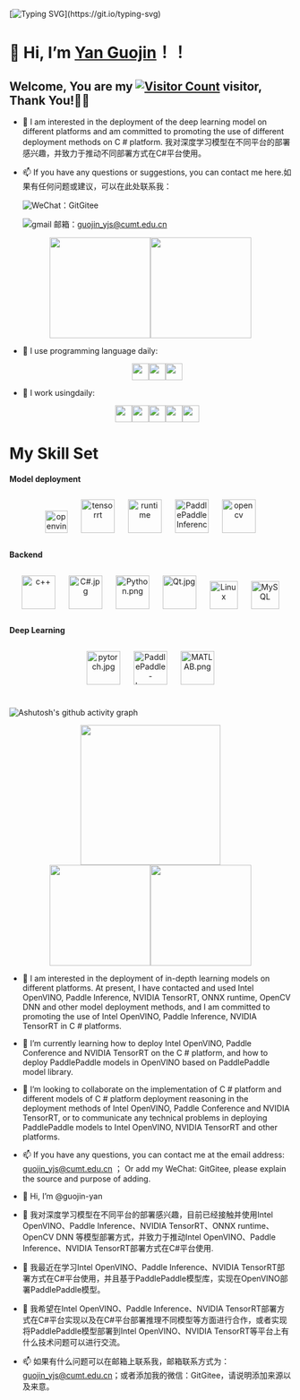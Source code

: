 [![Typing SVG](https://readme-typing-svg.demolab.com?font=Fira+Code&weight=700&size=30&pause=1000&color=0A222D&width=800&height=80&lines=Hello+Github+World+!+!+!;Welcome+to+my+homepage%EF%BC%8Cvisitors+!+!+!)](https://git.io/typing-svg)

# 👋 Hi, I’m [Yan Guojin](https://github.com/guojin-yan)！！

## Welcome, You are my [![Visitor Count](https://profile-counter.glitch.me/guojin-yan/count.svg)](https://blog.i-xiao.space/) visitor, Thank You!🎉🎉

- 👀 I am interested in the deployment of the deep learning model on different platforms and am committed to promoting the use of different deployment methods on C # platform. 我对深度学习模型在不同平台的部署感兴趣，并致力于推动不同部署方式在C#平台使用。

- 📫 If you have any questions or suggestions, you can contact me here.如果有任何问题或建议，可以在此处联系我：

  ![WeChat](https://img.shields.io/badge/WeChat-07C160?logo=wechat&logoColor=white)：GitGitee

  ![gmail 邮箱](https://img.shields.io/badge/Gmail-D14836?logo=gmail&logoColor=white)：guojin_yjs@cumt.edu.cn

 <div align=center><span><img src="https://github-readme-stats.vercel.app/api/top-langs/?username=guojin-yan&layout=compact&theme=tokyonight" height=180/></span><span><img src="https://github-readme-stats.vercel.app/api?username=guojin-yan&show_icons=true&theme=tokyonight" height=180/></span></div>



- 🚀 I use programming language daily:

  <div align=center><span><img src="https://img.shields.io/badge/-Python-FF942C?logo=python&logoColor=00" height=30/></span><span><img src="https://img.shields.io/badge/-C++-3B45D4?logo=cplusplus&logoColor=00" height=30/></span><span><img src="https://img.shields.io/badge/-C%20Sharp-7500E3?logo=csharp&logoColor=1" height=30/></span></div>

- 🚀 I work usingdaily:

  <div align=center><span><img src="https://img.shields.io/badge/-Visual%20Studio-6A1FBF?logo=visualstudio&logoColor=1" height=30/></span><span><img src="https://img.shields.io/badge/-VS%20Code-007ACC?style=plastic&logo=visual-studio-code" height=30/></span><span><img src="https://img.shields.io/badge/-Git-000000?logo=git&logoColor=FF7043" height=30/></span><span><img src="https://img.shields.io/badge/-GitHub-181717?style=plastic&logo=github" height=30/></span><span><img src="https://img.shields.io/badge/-Gitee-A80025?logo=gitee&logoColor=F16061" height=30/></span></div>

  

  



  




# My Skill Set

#### Model deployment

<div align="center">
<img style="margin: 10px" src="https://s2.loli.net/2023/01/07/AHsZd6OLprbu2SX.png" alt="openvino" height="40" />
<img style="margin: 10px" src="https://s2.loli.net/2023/01/07/bMnXBtId7UlhWu1.png" alt="tensorrt" height="60" />
<img style="margin: 10px" src="https://s2.loli.net/2023/01/07/d7elJWi5YmF8vUn.png" alt="runtime" height="60" />
<img style="margin: 10px" src="https://s2.loli.net/2023/01/07/D5LVwNmB6vZ2aps.png" alt="PaddlePaddle Inference" height="60" />
<img style="margin: 10px" src="https://s2.loli.net/2023/01/07/EFDkx8VYdUI1qTG.jpg" alt="opencv" height="60" />
</div>



</td>
<td valign="top" width="33%">

#### Backend

<div align="center">
<img style="margin: 10px" src="https://s2.loli.net/2023/01/07/AP8cFlBt63DSvGf.jpg" alt="c++" height="60" />
<img style="margin: 10px" src="https://s2.loli.net/2023/01/07/4MZpe6ajCDwquSX.jpg" alt="C#.jpg" height="60" />
<img style="margin: 10px" src="https://s2.loli.net/2023/01/07/MaVKBJcCet5Xvkz.png" alt="Python.png" height="60" />
<img style="margin: 10px" src="https://s2.loli.net/2023/01/07/Clo3rgPEuHI1GAy.jpg" alt="Qt.jpg" height="60" />
<img style="margin: 10px" src="https://profilinator.rishav.dev/skills-assets/linux-original.svg" alt="Linux" height="50" />
<img style="margin: 10px" src="https://profilinator.rishav.dev/skills-assets/mysql-original-wordmark.svg" alt="MySQL" height="50" />
</div>





</div>

</td>
<td valign="top" width="33%">

#### Deep Learning

<div align="center">
<img style="margin: 10px" src="https://s2.loli.net/2023/01/07/jJTaDoZS26FvV4I.jpg" alt="pytorch.jpg" height="60" />
<img style="margin: 10px" src="https://s2.loli.net/2023/01/07/pDaQ9wOrnuLk18h.png" alt="PaddlePaddle-Logo.png" height="60" />
<img style="margin: 10px" src="https://s2.loli.net/2023/01/07/CFfZP3yqSWRE2iH.png" alt="MATLAB.png" height="60" />


</div>


</td>
</tr>
</table>

<br/>





![Ashutosh's github activity graph](https://github-readme-activity-graph.cyclic.app/graph?username=guojin-yan&theme=tokyo-night)

<div align=center><span><img src="https://github-readme-streak-stats.herokuapp.com/?user=guojin-yan&theme=dark" height=250/></span></div>

<div align=center><span><img src="https://stats.justsong.cn/api/csdn?id=Grape_yan&theme=dark" height=180/></span><span><img src="https://stats.justsong.cn/api/juejin?id=1561767867056414&theme=dark" height=180/></div>




- 👀 I am interested in the deployment of in-depth learning models on different platforms. At present, I have contacted and used Intel OpenVINO, Paddle Inference, NVIDIA TensorRT, ONNX runtime, OpenCV DNN and other model deployment methods, and I am committed to promoting the use of Intel OpenVINO, Paddle Inference, NVIDIA TensorRT in C # platforms.
- 🌱 I’m currently learning how to deploy Intel OpenVINO, Paddle Conference and NVIDIA TensorRT on the C # platform, and how to deploy PaddlePaddle models in OpenVINO based on PaddlePaddle model library.
- 💞️ I’m looking to collaborate on the implementation of C # platform and different models of C # platform deployment reasoning in the deployment methods of Intel OpenVINO, Paddle Conference and NVIDIA TensorRT, or to communicate any technical problems in deploying PaddlePaddle models to Intel OpenVINO, NVIDIA TensorRT and other platforms.
- 📫 If you have any questions, you can contact me at the email address: guojin_yjs@cumt.edu.cn ； Or add my WeChat: GitGitee, please explain the source and purpose of adding.

- 👋 Hi, I’m @guojin-yan
- 👀 我对深度学习模型在不同平台的部署感兴趣，目前已经接触并使用Intel OpenVINO、Paddle Inference、NVIDIA TensorRT、ONNX runtime、OpenCV DNN 等模型部署方式，并致力于推动Intel OpenVINO、Paddle Inference、NVIDIA TensorRT部署方式在C#平台使用.
- 🌱 我最近在学习Intel OpenVINO、Paddle Inference、NVIDIA TensorRT部署方式在C#平台使用，并且基于PaddlePaddle模型库，实现在OpenVINO部署PaddlePaddle模型。
- 💞️ 我希望在Intel OpenVINO、Paddle Inference、NVIDIA TensorRT部署方式在C#平台实现以及在C#平台部署推理不同模型等方面进行合作，或者实现将PaddlePaddle模型部署到Intel OpenVINO、NVIDIA TensorRT等平台上有什么技术问题可以进行交流。
- 📫 如果有什么问题可以在邮箱上联系我，邮箱联系方式为：guojin_yjs@cumt.edu.cn；或者添加我的微信：GitGitee，请说明添加来源以及来意。





<!---
guojin-yan/guojin-yan is a ✨ special ✨ repository because its `README.md` (this file) appears on your GitHub profile.
You can click the Preview link to take a look at your changes.
--->
